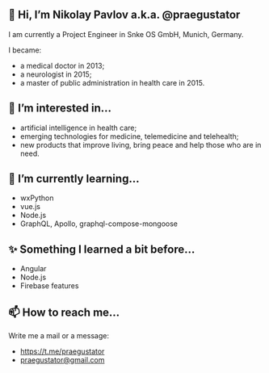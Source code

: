 ## 👋 Hi, I’m Nikolay Pavlov a.k.a. @praegustator
I am currently a Project Engineer in Snke OS GmbH, Munich, Germany.

I became:
* a medical doctor in 2013;
* a neurologist in 2015;
* a master of public administration in health care in 2015.

## 👀 I’m interested in...
* artificial intelligence in health care;
* emerging technologies for medicine, telemedicine and telehealth;
* new products that improve living, bring peace and help those who are in need. 

## 🌱 I’m currently learning...
* wxPython
* vue.js
* Node.js
* GraphQL, Apollo, graphql-compose-mongoose

## ✨ Something I learned a bit before...
* Angular
* Node.js
* Firebase features

## 📫 How to reach me...
Write me a mail or a message:
* https://t.me/praegustator
* praegustator@gmail.com

<!---
praegustator/praegustator is a ✨ special ✨ repository because its `README.md` (this file) appears on your GitHub profile.
You can click the Preview link to take a look at your changes.
--->
